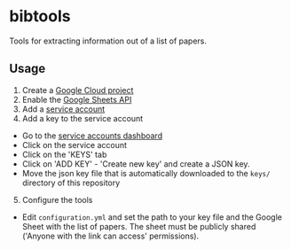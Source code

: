 # bibtools

Tools for extracting information out of a list of papers.

## Usage

1. Create a [Google Cloud project](https://console.cloud.google.com/)
2. Enable the [Google Sheets API](https://console.cloud.google.com/apis/library/sheets.googleapis.com)
3. Add a [service account](https://console.cloud.google.com/apis/credentials)
4. Add a key to the service account
  - Go to the [service accounts dashboard](https://console.cloud.google.com/iam-admin/serviceaccounts/)
  - Click on the service account
  - Click on the 'KEYS' tab
  - Click on 'ADD KEY' - 'Create new key' and create a JSON key.
  - Move the json key file that is automatically downloaded to the `keys/` directory of this repository
5. Configure the tools
  - Edit `configuration.yml` and set the path to your key file and the Google Sheet with the list of papers. The sheet must be publicly shared ('Anyone with the link can access' permissions).
